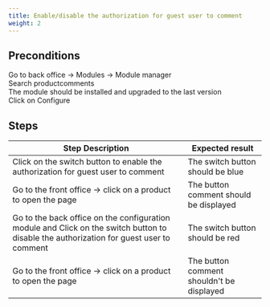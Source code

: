 ```yaml
---
title: Enable/disable the authorization for guest user to comment
weight: 2
---
```


## Preconditions

Go to back office -> Modules -> Module manager<br />
Search productcomments<br />
The module should be installed and upgraded to the last version<br />
Click on Configure
## Steps
| Step Description | Expected result |
| ----- | ----- |
| Click on the switch button to enable the authorization for guest user to comment | The switch button should be blue |
| Go to the front office -> click on a product to open the page | The button comment should be displayed |
| Go to the back office on the configuration module and Click on the switch button to disable the authorization for guest user to comment | The switch button should be red |
| Go to the front office -> click on a product to open the page | The button comment shouldn't be displayed |
